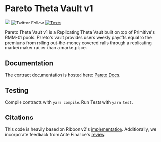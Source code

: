 # Pareto Theta Vault v1

[![](https://img.shields.io/github/stars/pareto-xyz/pareto-theta-vault-v1?style=social)](https://img.shields.io/github/stars/pareto-xyz/pareto-theta-vault-v1?style=social)
![Twitter Follow](https://img.shields.io/twitter/follow/Paretoxyz?style=social)
[![Tests](https://github.com/pareto-xyz/pareto-theta-vault-v1/actions/workflows/ci.yaml/badge.svg)](https://github.com/pareto-xyz/pareto-theta-vault-v1/actions/workflows/ci.yaml)

Pareto Theta Vault v1 is a Replicating Theta Vault built on top of Primitive's RMM-01 pools. Pareto's vault provides users weekly payoffs equal to the premiums from rolling out-the-money covered calls through a replicating market maker rather than a marketplace.

## Documentation

The contract documentation is hosted here: [Pareto Docs](https://pareto-labs.gitbook.io/technical/GNswlmo7LarKUIJ2E8ja).

## Testing

Compile contracts with `yarn compile`. Run Tests with `yarn test`.

## Citations

This code is heavily based on Ribbon v2's [implementation](https://github.com/ribbon-finance/ribbon-v2). Additionally, we incorporate feedback from Ante Finance's [review](https://mirror.xyz/antefinance.eth/B7tmf4E20rzoy4ZIMd4n4Xls3vTOwjx0O4ZpYewO6l4).

